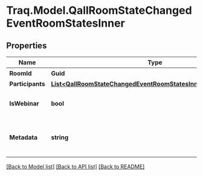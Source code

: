 # Traq.Model.QallRoomStateChangedEventRoomStatesInner

## Properties

Name | Type | Description | Notes
------------ | ------------- | ------------- | -------------
**RoomId** | **Guid** | ルームのID | 
**Participants** | [**List&lt;QallRoomStateChangedEventRoomStatesInnerParticipantsInner&gt;**](QallRoomStateChangedEventRoomStatesInnerParticipantsInner.md) |  | 
**IsWebinar** | **bool** | ウェビナールームかどうか | 
**Metadata** | **string** | ルームに関連付けられたカスタム属性 | [optional] 

[[Back to Model list]](../README.md#documentation-for-models) [[Back to API list]](../README.md#documentation-for-api-endpoints) [[Back to README]](../README.md)

